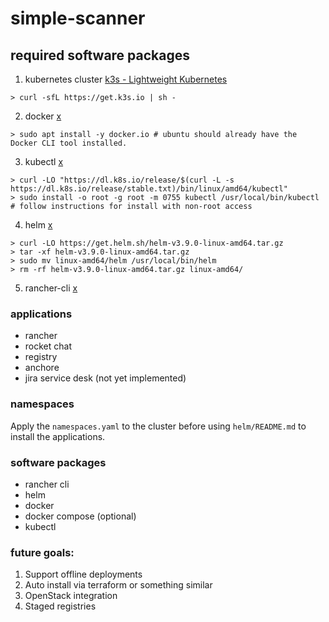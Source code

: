 # simple-scanner

## required software packages
1. kubernetes cluster [k3s - Lightweight Kubernetes](https://k3s.io/)
```
> curl -sfL https://get.k3s.io | sh -
```
2. docker [x](https://docs.docker.com/engine/install/ubuntu/)
```
> sudo apt install -y docker.io # ubuntu should already have the Docker CLI tool installed.
```
3. kubectl [x](https://kubernetes.io/docs/tasks/tools/install-kubectl-linux/#install-kubectl-binary-with-curl-on-linux)
```
> curl -LO "https://dl.k8s.io/release/$(curl -L -s https://dl.k8s.io/release/stable.txt)/bin/linux/amd64/kubectl"
> sudo install -o root -g root -m 0755 kubectl /usr/local/bin/kubectl # follow instructions for install with non-root access
```
4. helm [x](https://helm.sh/docs/intro/install/)
```
> curl -LO https://get.helm.sh/helm-v3.9.0-linux-amd64.tar.gz
> tar -xf helm-v3.9.0-linux-amd64.tar.gz
> sudo mv linux-amd64/helm /usr/local/bin/helm
> rm -rf helm-v3.9.0-linux-amd64.tar.gz linux-amd64/
```
5. rancher-cli [x](https://rancher.com/docs/rancher/v2.5/en/cli/#download-rancher-cli)

### applications
- rancher
- rocket chat
- registry
- anchore
- jira service desk (not yet implemented)

### namespaces
Apply the `namespaces.yaml` to the cluster before using `helm/README.md` to install the applications.

### software packages
- rancher cli
- helm
- docker
- docker compose (optional)
- kubectl

### future goals:
1. Support offline deployments
2. Auto install via terraform or something similar
3. OpenStack integration
4. Staged registries
